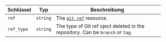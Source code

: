 | Schlüssel  | Typ      | Beschreibung                                                                   |
| ---------- | -------- | ------------------------------------------------------------------------------ |
| `ref`      | `string` | The [`git ref`](/v3/git/refs/#get-a-reference) resource.                       |
| `ref_type` | `string` | The type of Git ref oject deleted in the repository. Can be `branch` or `tag`. |
